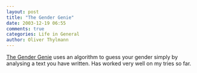 ```yaml
---
layout: post
title: "The Gender Genie"
date: 2003-12-19 06:55
comments: true
categories: Life in General
author: Oliver Thylmann
---
```



[The Gender Genie](http://www.bookblog.net/gender/genie.html) uses an algorithm to guess your gender simply by analysing a text you have written. Has worked very well on my tries so far.


